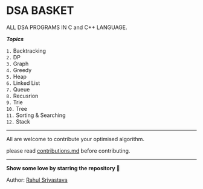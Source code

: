 # DSA BASKET
ALL DSA PROGRAMS IN C and C++ LANGUAGE.

***Topics***

`1.`  Backtracking <br/>
`2.`  DP <br/>
`3.`  Graph <br/>
`4.`  Greedy <br/>
`5.`  Heap <br/>
`6.`  Linked List <br/>
`7.`  Queue <br/>
`8.`  Recusrion <br/>
`9.`  Trie <br/>
`10.` Tree <br/>
`11.` Sorting & Searching <br/>
`12.` Stack <br/>

<hr/>
All are welcome to contribute your optimised algorithm.<br/>
<p> please read  <a href="">contributions.md</a>  before contributing.</p>

<hr/>
<b> Show some love by starring the repository 🌟 </b>

Author:
<a href="https://linktr.ee/rahulsrivastav">Rahul Srivastava</a>
